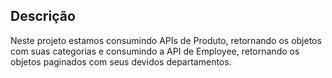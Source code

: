 ## Descrição 

Neste projeto estamos consumindo APIs de Produto, retornando os objetos com suas categorias e consumindo a API de Employee, retornando os objetos paginados com seus devidos departamentos.

